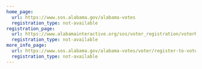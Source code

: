 ```yaml
---
home_page:
  url: https://www.sos.alabama.gov/alabama-votes
  registration_type: not-available
registration_page:
  url: https://www.alabamainteractive.org/sos/voter_registration/voterRegistrationWelcome.action
  registration_type: not-available
more_info_page:
  url: https://www.sos.alabama.gov/alabama-votes/voter/register-to-vote
  registration_type: not-available
---
```

